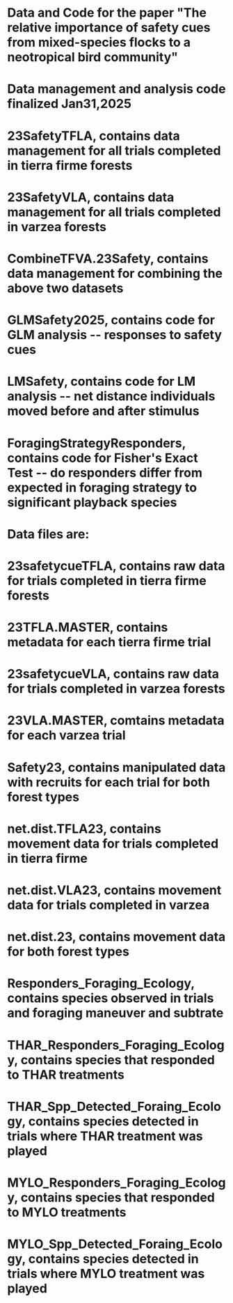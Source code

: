 # Data and Code for the paper "The relative importance of safety cues from mixed-species flocks to a neotropical bird community"
# Data management and analysis code finalized Jan31,2025
# 23SafetyTFLA, contains data management for all trials completed in tierra firme forests
# 23SafetyVLA, contains data management for all trials completed in varzea forests
# CombineTFVA.23Safety, contains data management for combining the above two datasets
# GLMSafety2025, contains code for GLM analysis -- responses to safety cues
# LMSafety, contains code for LM analysis -- net distance individuals moved before and after stimulus
# ForagingStrategyResponders, contains code for Fisher's Exact Test -- do responders differ from expected in foraging strategy to significant playback species

# Data files are:
# 23safetycueTFLA, contains raw data for trials completed in tierra firme forests
# 23TFLA.MASTER, contains metadata for each tierra firme trial
# 23safetycueVLA, contains raw data for trials completed in varzea forests
# 23VLA.MASTER, comtains metadata for each varzea trial
# Safety23, contains manipulated data with recruits for each trial for both forest types
# net.dist.TFLA23, contains movement data for trials completed in tierra firme
# net.dist.VLA23, contains movement data for trials completed in varzea
# net.dist.23, contains movement data for both forest types
# Responders_Foraging_Ecology, contains species observed in trials and foraging maneuver and subtrate 
# THAR_Responders_Foraging_Ecology, contains species that responded to THAR treatments
# THAR_Spp_Detected_Foraing_Ecology, contains species detected in trials where THAR treatment was played
# MYLO_Responders_Foraging_Ecology, contains species that responded to MYLO treatments
# MYLO_Spp_Detected_Foraing_Ecology, contains species detected in trials where MYLO treatment was played
